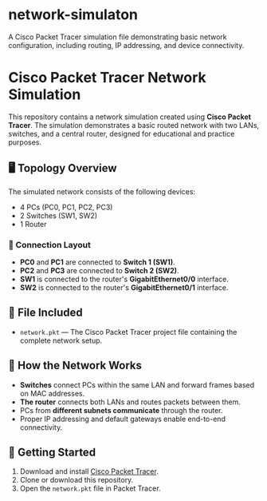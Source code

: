 # network-simulaton
A Cisco Packet Tracer simulation file demonstrating basic network configuration, including routing, IP addressing, and device connectivity.
# Cisco Packet Tracer Network Simulation

This repository contains a network simulation created using **Cisco Packet Tracer**. The simulation demonstrates a basic routed network with two LANs, switches, and a central router, designed for educational and practice purposes.

## 🖥️ Topology Overview

The simulated network consists of the following devices:

- 4 PCs (PC0, PC1, PC2, PC3)
- 2 Switches (SW1, SW2)
- 1 Router

### 🔗 Connection Layout

- **PC0** and **PC1** are connected to **Switch 1 (SW1)**.
- **PC2** and **PC3** are connected to **Switch 2 (SW2)**.
- **SW1** is connected to the router's **GigabitEthernet0/0** interface.
- **SW2** is connected to the router's **GigabitEthernet0/1** interface.

## 📁 File Included

- `network.pkt` — The Cisco Packet Tracer project file containing the complete network setup.

## 🔁 How the Network Works

- **Switches** connect PCs within the same LAN and forward frames based on MAC addresses.
- **The router** connects both LANs and routes packets between them.
- PCs from **different subnets communicate** through the router.
- Proper IP addressing and default gateways enable end-to-end connectivity.

## 🚀 Getting Started

1. Download and install [Cisco Packet Tracer](https://www.netacad.com/courses/packet-tracer).
2. Clone or download this repository.
3. Open the `network.pkt` file in Packet Tracer.
